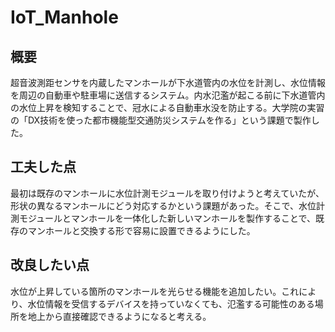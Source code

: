 # IoT_Manhole

## 概要

超音波測距センサを内蔵したマンホールが下水道管内の水位を計測し、水位情報を周辺の自動車や駐車場に送信するシステム。内水氾濫が起こる前に下水道管内の水位上昇を検知することで、冠水による自動車水没を防止する。大学院の実習の「DX技術を使った都市機能型交通防災システムを作る」という課題で製作した。

## 工夫した点

最初は既存のマンホールに水位計測モジュールを取り付けようと考えていたが、形状の異なるマンホールにどう対応するかという課題があった。そこで、水位計測モジュールとマンホールを一体化した新しいマンホールを製作することで、既存のマンホールと交換する形で容易に設置できるようにした。

## 改良したい点

水位が上昇している箇所のマンホールを光らせる機能を追加したい。これにより、水位情報を受信するデバイスを持っていなくても、氾濫する可能性のある場所を地上から直接確認できるようになると考える。
